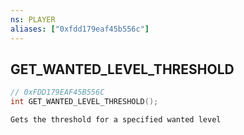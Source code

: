 ```yaml
---
ns: PLAYER
aliases: ["0xfdd179eaf45b556c"]
---
```

## GET_WANTED_LEVEL_THRESHOLD

```c
// 0xFDD179EAF45B556C
int GET_WANTED_LEVEL_THRESHOLD();
```

```
Gets the threshold for a specified wanted level
```
